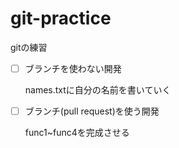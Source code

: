 git-practice
============

gitの練習

- [ ] ブランチを使わない開発

    names.txtに自分の名前を書いていく

- [ ] ブランチ(pull request)を使う開発

    func1~func4を完成させる

